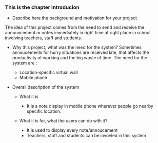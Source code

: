 ### This is the chapter introducion

* Describe here the background and motivation for your project

 The idea of this project comes from the need to send and receive the announcement or notes immediately in right time at right place in school involving teachers, staff and students.

* Why this project, what was the need for the system?
Sometimes annoucements for hurry situations are received late, that affects the productivity of working and the big waste of time. The need for the system are :
  * Location-specific virtual wall
  * Mobile phone 

* Overall description of the system
  * What it is
    * It is a note display in moblie phone wherever people go nearby specific location.
  
  * What it is for, what the users can do with it?
    * It is used to display every note/annoucement
    * Teachers, staff and students can be invovled in this system
   

